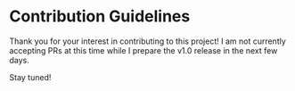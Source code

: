 # Contribution Guidelines

Thank you for your interest in contributing to this project!  I am not currently accepting PRs at this time while I prepare the v1.0 release in the next few days.

Stay tuned!
